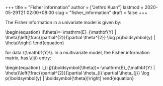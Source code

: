 +++
title = "Fisher information"
author = ["Jethro Kuan"]
lastmod = 2020-05-29T21:02:00+08:00
slug = "fisher_information"
draft = false
+++

The Fisher information in a univariate model is given by:

\begin{equation}
I(\theta)=-\mathrm{E}\_{\mathbf{Y} | \theta}\left[\frac{\partial^{2}}{\partial \theta^{2}} \log p(\boldsymbol{y} | \theta)\right]
\end{equation}

for data \\(\mathbf{Y}\\). In a multivariate model, the Fisher information
matrix, has \\(ij\\) entry:

\begin{equation}
I\_{i j}(\boldsymbol{\theta})=-\mathrm{E}\_{\mathbf{Y} | \theta}\left[\frac{\partial^{2}}{\partial \theta\_{i} \partial \theta\_{j}} \log p(\boldsymbol{y} | \boldsymbol{\theta})\right]
\end{equation}
